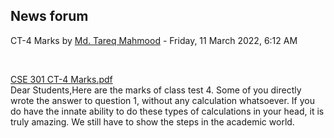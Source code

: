 <h2>News forum</h2><a href="https://moodle.cse.buet.ac.bd/user/view.php?id=1767&course=645"></a>
CT-4 Marks
by <a href="https://moodle.cse.buet.ac.bd/user/view.php?id=1767&course=645">Md. Tareq Mahmood</a> - Friday, 11 March 2022, 6:12 AM


 

<a href="file%5CCSE%20301%20CT-4%20Marks.pdf"></a> <a href="file%5CCSE%20301%20CT-4%20Marks.pdf">CSE 301 CT-4 Marks.pdf</a><br />
Dear Students,Here are the marks of class test 4. Some of you directly wrote the answer to question 1, without any calculation whatsoever. If you do have the innate ability to do these types of calculations in your head, it is truly amazing. We still have to show the steps in the academic world. 






